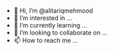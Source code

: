 - 👋 Hi, I’m @alitariqmehmood
- 👀 I’m interested in ...
- 🌱 I’m currently learning ...
- 💞️ I’m looking to collaborate on ...
- 📫 How to reach me ...

<!---
alitariqmehmood/alitariqmehmood is a ✨ special ✨ repository because its `README.md` (this file) appears on your GitHub profile.
You can click the Preview link to take a look at your changes.
--->

